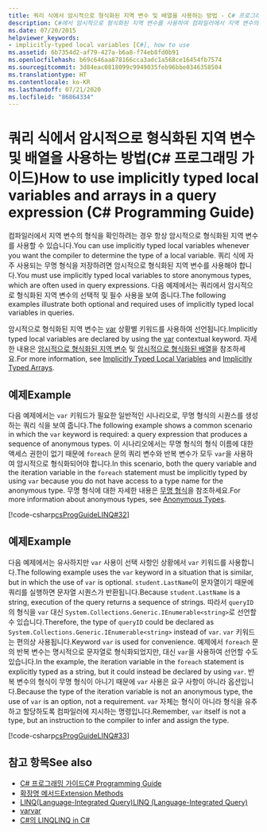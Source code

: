 ```yaml
---
title: 쿼리 식에서 암시적으로 형식화된 지역 변수 및 배열을 사용하는 방법 - C# 프로그래밍 가이드
description: C#에서 암시적으로 형식화된 지역 변수를 사용하여 컴파일러에서 지역 변수의 형식을 확인하도록 할 수 있습니다. 반드시 익명 형식을 저장하기 위해 사용해야 합니다.
ms.date: 07/20/2015
helpviewer_keywords:
- implicitly-typed local variables [C#], how to use
ms.assetid: 6b7354d2-af79-427a-b6a8-f74eb8fd0b91
ms.openlocfilehash: b69c646aa878166cca3adc1a568ce16454fb7574
ms.sourcegitcommit: 3d84eac0818099c9949035feb96bbe0346358504
ms.translationtype: HT
ms.contentlocale: ko-KR
ms.lasthandoff: 07/21/2020
ms.locfileid: "86864334"
---
```

# <a name="how-to-use-implicitly-typed-local-variables-and-arrays-in-a-query-expression-c-programming-guide"></a><span data-ttu-id="698df-104">쿼리 식에서 암시적으로 형식화된 지역 변수 및 배열을 사용하는 방법(C# 프로그래밍 가이드)</span><span class="sxs-lookup"><span data-stu-id="698df-104">How to use implicitly typed local variables and arrays in a query expression (C# Programming Guide)</span></span>
<span data-ttu-id="698df-105">컴파일러에서 지역 변수의 형식을 확인하려는 경우 항상 암시적으로 형식화된 지역 변수를 사용할 수 있습니다.</span><span class="sxs-lookup"><span data-stu-id="698df-105">You can use implicitly typed local variables whenever you want the compiler to determine the type of a local variable.</span></span> <span data-ttu-id="698df-106">쿼리 식에 자주 사용되는 무명 형식을 저장하려면 암시적으로 형식화된 지역 변수를 사용해야 합니다.</span><span class="sxs-lookup"><span data-stu-id="698df-106">You must use implicitly typed local variables to store anonymous types, which are often used in query expressions.</span></span> <span data-ttu-id="698df-107">다음 예제에서는 쿼리에서 암시적으로 형식화된 지역 변수의 선택적 및 필수 사용을 보여 줍니다.</span><span class="sxs-lookup"><span data-stu-id="698df-107">The following examples illustrate both optional and required uses of implicitly typed local variables in queries.</span></span>  
  
 <span data-ttu-id="698df-108">암시적으로 형식화된 지역 변수는 [var](../../language-reference/keywords/var.md) 상황별 키워드를 사용하여 선언됩니다.</span><span class="sxs-lookup"><span data-stu-id="698df-108">Implicitly typed local variables are declared by using the [var](../../language-reference/keywords/var.md) contextual keyword.</span></span> <span data-ttu-id="698df-109">자세한 내용은 [암시적으로 형식화된 지역 변수](./implicitly-typed-local-variables.md) 및 [암시적으로 형식화된 배열](../arrays/implicitly-typed-arrays.md)을 참조하세요.</span><span class="sxs-lookup"><span data-stu-id="698df-109">For more information, see [Implicitly Typed Local Variables](./implicitly-typed-local-variables.md) and [Implicitly Typed Arrays](../arrays/implicitly-typed-arrays.md).</span></span>  
  
## <a name="example"></a><span data-ttu-id="698df-110">예제</span><span class="sxs-lookup"><span data-stu-id="698df-110">Example</span></span>  
 <span data-ttu-id="698df-111">다음 예제에서는 `var` 키워드가 필요한 일반적인 시나리오로, 무명 형식의 시퀀스를 생성하는 쿼리 식을 보여 줍니다.</span><span class="sxs-lookup"><span data-stu-id="698df-111">The following example shows a common scenario in which the `var` keyword is required: a query expression that produces a sequence of anonymous types.</span></span> <span data-ttu-id="698df-112">이 시나리오에서는 무명 형식의 형식 이름에 대한 액세스 권한이 없기 때문에 `foreach` 문의 쿼리 변수와 반복 변수가 모두 `var`을 사용하여 암시적으로 형식화되어야 합니다.</span><span class="sxs-lookup"><span data-stu-id="698df-112">In this scenario, both the query variable and the iteration variable in the `foreach` statement must be implicitly typed by using `var` because you do not have access to a type name for the anonymous type.</span></span> <span data-ttu-id="698df-113">무명 형식에 대한 자세한 내용은 [무명 형식](./anonymous-types.md)을 참조하세요.</span><span class="sxs-lookup"><span data-stu-id="698df-113">For more information about anonymous types, see [Anonymous Types](./anonymous-types.md).</span></span>  
  
 [!code-csharp[csProgGuideLINQ#32](~/samples/snippets/csharp/VS_Snippets_VBCSharp/csProgGuideLINQ/CS/csRef30LangFeatures_2.cs#32)]  
  
## <a name="example"></a><span data-ttu-id="698df-114">예제</span><span class="sxs-lookup"><span data-stu-id="698df-114">Example</span></span>  
 <span data-ttu-id="698df-115">다음 예제에서는 유사하지만 `var` 사용이 선택 사항인 상황에서 `var` 키워드를 사용합니다.</span><span class="sxs-lookup"><span data-stu-id="698df-115">The following example uses the `var` keyword in a situation that is similar, but in which the use of `var` is optional.</span></span> <span data-ttu-id="698df-116">`student.LastName`이 문자열이기 때문에 쿼리를 실행하면 문자열 시퀀스가 반환됩니다.</span><span class="sxs-lookup"><span data-stu-id="698df-116">Because `student.LastName` is a string, execution of the query returns a sequence of strings.</span></span> <span data-ttu-id="698df-117">따라서 `queryID`의 형식을 `var` 대신 `System.Collections.Generic.IEnumerable<string>`로 선언할 수 있습니다.</span><span class="sxs-lookup"><span data-stu-id="698df-117">Therefore, the type of `queryID` could be declared as `System.Collections.Generic.IEnumerable<string>` instead of `var`.</span></span> <span data-ttu-id="698df-118">`var` 키워드는 편의상 사용됩니다.</span><span class="sxs-lookup"><span data-stu-id="698df-118">Keyword `var` is used for convenience.</span></span> <span data-ttu-id="698df-119">예제에서 `foreach` 문의 반복 변수는 명시적으로 문자열로 형식화되었지만, 대신 `var`을 사용하여 선언할 수도 있습니다.</span><span class="sxs-lookup"><span data-stu-id="698df-119">In the example, the iteration variable in the `foreach` statement is explicitly typed as a string, but it could instead be declared by using `var`.</span></span> <span data-ttu-id="698df-120">반복 변수의 형식이 무명 형식이 아니기 때문에 `var` 사용은 요구 사항이 아니라 옵션입니다.</span><span class="sxs-lookup"><span data-stu-id="698df-120">Because the type of the iteration variable is not an anonymous type, the use of `var` is an option, not a requirement.</span></span> <span data-ttu-id="698df-121">`var` 자체는 형식이 아니라 형식을 유추하고 할당하도록 컴파일러에 지시하는 명령입니다.</span><span class="sxs-lookup"><span data-stu-id="698df-121">Remember, `var` itself is not a type, but an instruction to the compiler to infer and assign the type.</span></span>  
  
 [!code-csharp[csProgGuideLINQ#33](~/samples/snippets/csharp/VS_Snippets_VBCSharp/csProgGuideLINQ/CS/csRef30LangFeatures_2.cs#33)]  
  
## <a name="see-also"></a><span data-ttu-id="698df-122">참고 항목</span><span class="sxs-lookup"><span data-stu-id="698df-122">See also</span></span>

- [<span data-ttu-id="698df-123">C# 프로그래밍 가이드</span><span class="sxs-lookup"><span data-stu-id="698df-123">C# Programming Guide</span></span>](../index.md)
- [<span data-ttu-id="698df-124">확장명 메서드</span><span class="sxs-lookup"><span data-stu-id="698df-124">Extension Methods</span></span>](./extension-methods.md)
- [<span data-ttu-id="698df-125">LINQ(Language-Integrated Query)</span><span class="sxs-lookup"><span data-stu-id="698df-125">LINQ (Language-Integrated Query)</span></span>](../../linq/index.md)
- [<span data-ttu-id="698df-126">var</span><span class="sxs-lookup"><span data-stu-id="698df-126">var</span></span>](../../language-reference/keywords/var.md)
- [<span data-ttu-id="698df-127">C#의 LINQ</span><span class="sxs-lookup"><span data-stu-id="698df-127">LINQ in C#</span></span>](../../linq/index.md)
